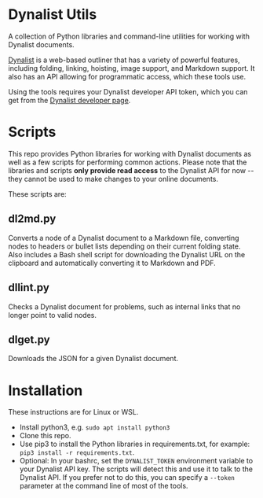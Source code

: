 Dynalist Utils
==============

A collection of Python libraries and command-line utilities for working
with Dynalist documents.

[Dynalist](https://dynalist.io/) is a web-based outliner that has a
variety of powerful features, including folding, linking, hoisting,
image support, and Markdown support. It also has an API allowing for
programmatic access, which these tools use.

Using the tools requires your Dynalist developer API token, which you
can get from the [Dynalist developer page](https://dynalist.io/developer).

Scripts
=======

This repo provides Python libraries for working with Dynalist documents
as well as a few scripts for performing common actions. Please note that
the libraries and scripts **only provide read access** to the Dynalist
API for now -- they cannot be used to make changes to your online
documents.

These scripts are:

dl2md.py
--------

Converts a node of a Dynalist document to a Markdown file, converting
nodes to headers or bullet lists depending on their current folding
state. Also includes a Bash shell script for downloading the Dynalist
URL on the clipboard and automatically converting it to Markdown and
PDF.

dllint.py
---------

Checks a Dynalist document for problems, such as internal links that no
longer point to valid nodes.

dlget.py
--------

Downloads the JSON for a given Dynalist document.

Installation
============

These instructions are for Linux or WSL.

-   Install python3, e.g. `sudo apt install python3`
-   Clone this repo.
-   Use pip3 to install the Python libraries in requirements.txt, for
    example: `pip3 install -r requirements.txt`.
-   Optional: In your bashrc, set the `DYNALIST_TOKEN` environment
    variable to your Dynalist API key. The scripts will detect this and
    use it to talk to the Dynalist API. If you prefer not to do this,
    you can specify a `--token` parameter at the command line of most of
    the tools.
